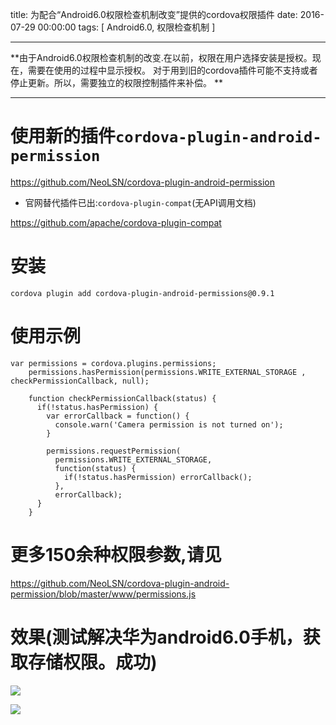 title: 为配合“Android6.0权限检查机制改变”提供的cordova权限插件
date: 2016-07-29 00:00:00
tags: [ Android6.0, 权限检查机制 ]


---


**由于Android6.0权限检查机制的改变.在以前，权限在用户选择安装是授权。现在，需要在使用的过程中显示授权。
对于用到旧的cordova插件可能不支持或者停止更新。所以，需要独立的权限控制插件来补偿。 **


---


# 使用新的插件`cordova-plugin-android-permission`
https://github.com/NeoLSN/cordova-plugin-android-permission


- 官网替代插件已出:`cordova-plugin-compat`(无API调用文档)

https://github.com/apache/cordova-plugin-compat


# 安装

```
cordova plugin add cordova-plugin-android-permissions@0.9.1

```
# 使用示例
```
var permissions = cordova.plugins.permissions;
    permissions.hasPermission(permissions.WRITE_EXTERNAL_STORAGE , checkPermissionCallback, null);
 
    function checkPermissionCallback(status) {
      if(!status.hasPermission) {
        var errorCallback = function() {
          console.warn('Camera permission is not turned on');
        }
 
        permissions.requestPermission(
          permissions.WRITE_EXTERNAL_STORAGE,
          function(status) {
            if(!status.hasPermission) errorCallback();
          },
          errorCallback);
      }
    }
```
# 更多150余种权限参数,请见
https://github.com/NeoLSN/cordova-plugin-android-permission/blob/master/www/permissions.js

 


# 效果(测试解决华为android6.0手机，获取存储权限。成功)


![](http://7xnbs3.com1.z0.glb.clouddn.com/16-7-30/33998655.jpg)

![]( http://7xnbs3.com1.z0.glb.clouddn.com/16-7-30/95736569.jpg)
<!--
-->
 
   <!-- more -->
